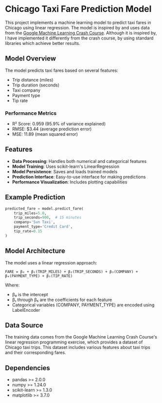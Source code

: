# Chicago Taxi Fare Prediction Model

This project implements a machine learning model to predict taxi fares in Chicago using linear regression. The model is inspired by and uses data from the [Google Machine Learning Crash Course](https://developers.google.com/machine-learning/crash-course/linear-regression/programming-exercise). Although it is inspired by, I have implemented it differently from the crash course, by using standard libraries which achieve better results. 

## Model Overview

The model predicts taxi fares based on several features:
- Trip distance (miles)
- Trip duration (seconds)
- Taxi company
- Payment type
- Tip rate

### Performance Metrics
- R² Score: 0.959 (95.9% of variance explained)
- RMSE: $3.44 (average prediction error)
- MSE: 11.89 (mean squared error)

## Features

- **Data Processing**: Handles both numerical and categorical features
- **Model Training**: Uses scikit-learn's LinearRegression
- **Model Persistence**: Saves and loads trained models
- **Prediction Interface**: Easy-to-use interface for making predictions
- **Performance Visualization**: Includes plotting capabilities

## Example Prediction

```python
predicted_fare = model.predict_fare(
    trip_miles=5.0,
    trip_seconds=900,  # 15 minutes
    company='Sun Taxi',
    payment_type='Credit Card',
    tip_rate=0.15
)
```

## Model Architecture

The model uses a linear regression approach:
```
FARE = β₀ + β₁(TRIP_MILES) + β₂(TRIP_SECONDS) + β₃(COMPANY) + β₄(PAYMENT_TYPE) + β₅(TIP_RATE)
```

Where:
- β₀ is the intercept
- β₁ through β₅ are the coefficients for each feature
- Categorical variables (COMPANY, PAYMENT_TYPE) are encoded using LabelEncoder

## Data Source

The training data comes from the Google Machine Learning Crash Course's linear regression programming exercise, which provides a dataset of Chicago taxi trips. This dataset includes various features about taxi trips and their corresponding fares.

## Dependencies

- pandas >= 2.0.0
- numpy >= 1.24.0
- scikit-learn >= 1.3.0
- matplotlib >= 3.7.0 
